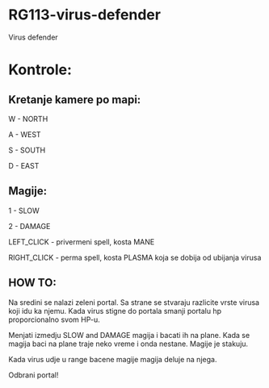 # RG113-virus-defender
Virus defender

# Kontrole:
## Kretanje kamere po mapi:

W - NORTH

A - WEST

S - SOUTH

D - EAST

## Magije:
1 - SLOW

2 - DAMAGE

LEFT_CLICK - privermeni spell, kosta MANE

RIGHT_CLICK - perma spell, kosta PLASMA koja se dobija od ubijanja virusa


## HOW TO:
Na sredini se nalazi zeleni portal. Sa strane se stvaraju razlicite vrste virusa koji idu ka njemu.
Kada virus stigne do portala smanji portalu hp proporcionalno svom HP-u. 

Menjati izmedju SLOW and DAMAGE magija i bacati ih na plane. 
Kada se magija baci na plane traje neko vreme i onda nestane. 
Magije je stakuju.

Kada virus udje u range bacene magije magija deluje na njega.

Odbrani portal!
